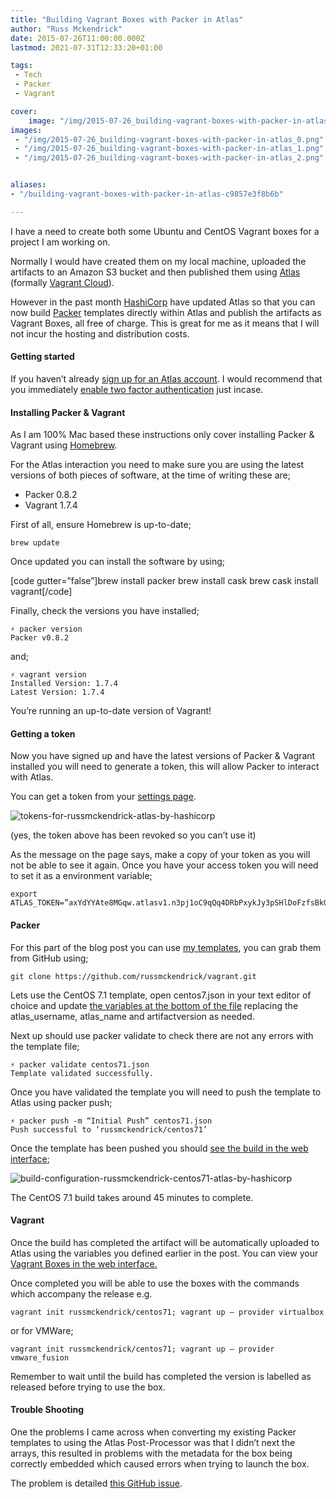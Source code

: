 ```yaml
---
title: "Building Vagrant Boxes with Packer in Atlas"
author: "Russ Mckendrick"
date: 2015-07-26T11:00:00.000Z
lastmod: 2021-07-31T12:33:20+01:00

tags:
 - Tech
 - Packer
 - Vagrant

cover:
    image: "/img/2015-07-26_building-vagrant-boxes-with-packer-in-atlas_0.png" 
images:
 - "/img/2015-07-26_building-vagrant-boxes-with-packer-in-atlas_0.png"
 - "/img/2015-07-26_building-vagrant-boxes-with-packer-in-atlas_1.png"
 - "/img/2015-07-26_building-vagrant-boxes-with-packer-in-atlas_2.png"


aliases:
- "/building-vagrant-boxes-with-packer-in-atlas-c9857e3f8b6b"

---
```


I have a need to create both some Ubuntu and CentOS Vagrant boxes for a project I am working on.

Normally I would have created them on my local machine, uploaded the artifacts to an Amazon S3 bucket and then published them using [Atlas](https://atlas.hashicorp.com "Atlas website") (formally [Vagrant Cloud](https://atlas.hashicorp.com/boxes/search?utm_source=vagrantcloud.com&vagrantcloud=1)).

However in the past month [HashiCorp](https://hashicorp.com "HashiCorp site") have updated Atlas so that you can now build [Packer](https://packer.io "Packer") templates directly within Atlas and publish the artifacts as Vagrant Boxes, all free of charge. This is great for me as it means that I will not incur the hosting and distribution costs.

#### Getting started

If you haven’t already [sign up for an Atlas account](https://atlas.hashicorp.com/account/new). I would recommend that you immediately [enable two factor authentication](https://atlas.hashicorp.com/settings/security) just incase.

#### Installing Packer & Vagrant

As I am 100% Mac based these instructions only cover installing Packer & Vagrant using [Homebrew](https://brew.sh/).

For the Atlas interaction you need to make sure you are using the latest versions of both pieces of software, at the time of writing these are;

- Packer 0.8.2
- Vagrant 1.7.4

First of all, ensure Homebrew is up-to-date;

```
brew update
```

Once updated you can install the software by using;

[code gutter=”false”]brew install packer
brew install cask
brew cask install vagrant[/code]

Finally, check the versions you have installed;

```
⚡ packer version
Packer v0.8.2
```

and;

```
⚡ vagrant version
Installed Version: 1.7.4
Latest Version: 1.7.4
```

You’re running an up-to-date version of Vagrant!

#### Getting a token

Now you have signed up and have the latest versions of Packer & Vagrant installed you will need to generate a token, this will allow Packer to interact with Atlas.

You can get a token from your [settings page](https://atlas.hashicorp.com/settings/tokens).

![tokens-for-russmckendrick-atlas-by-hashicorp](/img/2015-07-26_building-vagrant-boxes-with-packer-in-atlas_1.png)

(yes, the token above has been revoked so you can’t use it)

As the message on the page says, make a copy of your token as you will not be able to see it again. Once you have your access token you will need to set it as a environment variable;

```
export ATLAS_TOKEN=”axYdYYAte8MGqw.atlasv1.n3pj1oC9qQq4DRbPxykJy3pSHlDoFzfsBkGTrEqq3WWZarX8tuaHjr1gkdenRAazdLo”
```

#### Packer

For this part of the blog post you can use [my templates](https://github.com/russmckendrick/vagrant/), you can grab them from GitHub using;

```
git clone https://github.com/russmckendrick/vagrant.git
```

Lets use the CentOS 7.1 template, open centos7.json in your text editor of choice and update [the variables at the bottom of the file](https://github.com/russmckendrick/vagrant/blob/master/centos71.json#L111-L116) replacing the atlas_username, atlas_name and artifactversion as needed.

Next up should use packer validate to check there are not any errors with the template file;

```
⚡ packer validate centos71.json
Template validated successfully.
```

Once you have validated the template you will need to push the template to Atlas using packer push;

```
⚡ packer push -m “Initial Push” centos71.json
Push successful to ‘russmckendrick/centos71’
```

Once the template has been pushed you should [see the build in the web interface](https://atlas.hashicorp.com/builds);

![build-configuration-russmckendrick-centos71-atlas-by-hashicorp](/img/2015-07-26_building-vagrant-boxes-with-packer-in-atlas_2.png)

The CentOS 7.1 build takes around 45 minutes to complete.

#### Vagrant

Once the build has completed the artifact will be automatically uploaded to Atlas using the variables you defined earlier in the post. You can view your [Vagrant Boxes in the web interface.](https://atlas.hashicorp.com/vagrant)

Once completed you will be able to use the boxes with the commands which accompany the release e.g.

```
vagrant init russmckendrick/centos71; vagrant up — provider virtualbox
```

or for VMWare;

```
vagrant init russmckendrick/centos71; vagrant up — provider vmware_fusion
```

Remember to wait until the build has completed the version is labelled as released before trying to use the box.

#### Trouble Shooting

One the problems I came across when converting my existing Packer templates to using the Atlas Post-Processor was that I didn’t next the arrays, this resulted in problems with the metadata for the box being correctly embedded which caused errors when trying to launch the box.

The problem is detailed [this GitHub issue](https://github.com/mitchellh/packer/issues/2090).
